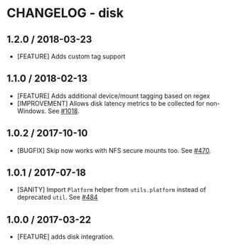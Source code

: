 # CHANGELOG - disk

## 1.2.0 / 2018-03-23

* [FEATURE] Adds custom tag support

## 1.1.0 / 2018-02-13

* [FEATURE] Adds additional device/mount tagging based on regex
* [IMPROVEMENT] Allows disk latency metrics to be collected for non-Windows. See [#1018][].

## 1.0.2 / 2017-10-10

* [BUGFIX] Skip now works with NFS secure mounts too. See [#470][].

## 1.0.1 / 2017-07-18

* [SANITY] Import `Platform` helper from `utils.platform` instead of deprecated `util`. See [#484][]

## 1.0.0 / 2017-03-22

* [FEATURE] adds disk integration.

<!--- The following link definition list is generated by PimpMyChangelog --->
[#470]: https://github.com/DataDog/integrations-core/issues/470
[#484]: https://github.com/DataDog/integrations-core/issues/484
[#1018]: https://github.com/DataDog/integrations-core/issues/1018
